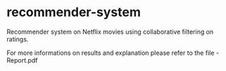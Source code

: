 # recommender-system
Recommender system on Netflix movies using collaborative filtering on ratings.

For more informations on results and explanation please refer to the file - Report.pdf
